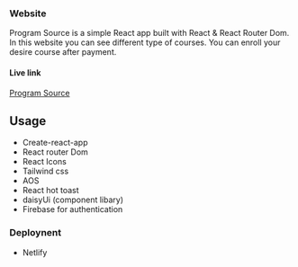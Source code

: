 ### Website 
Program Source is a simple React app built with React & React Router Dom. In this website you can see different type of courses. You can enroll your desire course after payment.

#### Live link
<a href='https://warm-semifreddo-680cec.netlify.app/'>Program Source</a>

## Usage
* Create-react-app
* React router Dom
* React Icons
* Tailwind css
* AOS 
* React hot toast
* daisyUi (component libary)
* Firebase for authentication

### Deploynent
* Netlify

